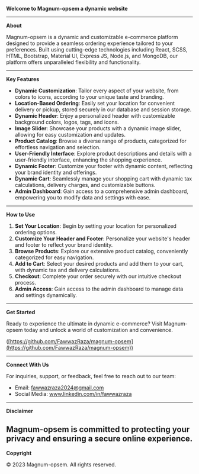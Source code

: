 **Welcome to Magnum-opsem a dynamic website**

---

**About**

Magnum-opsem is a dynamic and customizable e-commerce platform designed to provide a seamless ordering experience tailored to your preferences. Built using cutting-edge technologies including React, SCSS, HTML, Bootstrap, Material UI, Express JS, Node.js, and MongoDB, our platform offers unparalleled flexibility and functionality.

---

**Key Features**

- **Dynamic Customization**: Tailor every aspect of your website, from colors to icons, according to your unique taste and branding.
- **Location-Based Ordering**: Easily set your location for convenient delivery or pickup, stored securely in our database and session storage.
- **Dynamic Header**: Enjoy a personalized header with customizable background colors, logos, tags, and icons.
- **Image Slider**: Showcase your products with a dynamic image slider, allowing for easy customization and updates.
- **Product Catalog**: Browse a diverse range of products, categorized for effortless navigation and selection.
- **User-Friendly Interface**: Explore product descriptions and details with a user-friendly interface, enhancing the shopping experience.
- **Dynamic Footer**: Customize your footer with dynamic content, reflecting your brand identity and offerings.
- **Dynamic Cart**: Seamlessly manage your shopping cart with dynamic tax calculations, delivery charges, and customizable buttons.
- **Admin Dashboard**: Gain access to a comprehensive admin dashboard, empowering you to modify data and settings with ease.

---

**How to Use**

1. **Set Your Location**: Begin by setting your location for personalized ordering options.
2. **Customize Your Header and Footer**: Personalize your website's header and footer to reflect your brand identity.
3. **Browse Products**: Explore our extensive product catalog, conveniently categorized for easy navigation.
4. **Add to Cart**: Select your desired products and add them to your cart, with dynamic tax and delivery calculations.
5. **Checkout**: Complete your order securely with our intuitive checkout process.
6. **Admin Access**: Gain access to the admin dashboard to manage data and settings dynamically.

---

**Get Started**

Ready to experience the ultimate in dynamic e-commerce? Visit Magnum-opsem today and unlock a world of customization and convenience.

([https://github.com/FawwazRaza/magnum-opsem](https://github.com/FawwazRaza/magnum-opsem))

---

**Connect With Us**

For inquiries, support, or feedback, feel free to reach out to our team:

- Email: fawwazraza2024@gmail.com 
- Social Media: www.linkedin.com/in/fawwazraza

---

**Disclaimer**

Magnum-opsem is committed to protecting your privacy and ensuring a secure online experience.
---

**Copyright**

© 2023 Magnum-opsem. All rights reserved.

